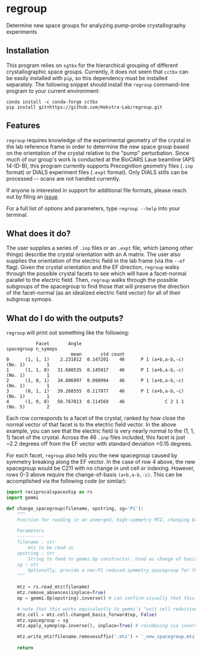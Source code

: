 # regroup

Determine new space groups for analyzing pump-probe crystallography experiments

## Installation  

This program relies on `sgtbx` for the hierarchical grouping of different crystallographic space groups. Currently, it does not seem that `cctbx` can be easily installed with `pip`, so this dependency must be installed separately. The following snippet should install the `regroup` command-line program to your current environment:

```shell
conda install -c conda-forge cctbx
pip install git+https://github.com/Hekstra-Lab/regroup.git
```

## Features  

`regroup` requires knowledge of the experimental geometry of the crystal in the lab reference frame in order to determine the new space group based on the orientation of the crystal relative to the "pump" perturbation. Since much of our group's work is conducted at the BioCARS Laue beamline (APS 14-ID-B), this program currently supports Precognition geometry files (`.inp` format) or DIALS experiment files (`.expt` format). Only DIALS stills can be processed -- scans are not handled currently.

If anyone is interested in support for additional file formats, please reach out by filing an [issue](https://github.com/Hekstra-Lab/regroup/issues).

For a full list of options and parameters, type `regroup --help` into your terminal.

## What does it do?
The user supplies a series of `.inp` files or an `.expt` file, which (among other things) describe the crystal orientation with an A matrix. The user also supplies the orientation of the electric field in the lab frame (via the `--ef` flag).  Given the crystal orientation and the EF direction, `regroup` walks through the possible crystal facets to see which will have a facet-normal parallel to the electric field. Then, `regroup` walks through the possible subgroups of the spacegroup to find those that will preserve the direction of the facet-normal (as an idealized electric field vector) for all of their subgroup symops.

## What do I do with the outputs?
`regroup` will print out something like the following:
```
           Facet       Angle                                    spacegroup n_symops
                        mean       std count                                       
0      (1, 1, 1)    2.231812  0.147201    46      P 1 (a+b,a-b,-c) (No. 1)        1
1      (1, 1, 0)   31.680535  0.145917    46      P 1 (a+b,a-b,-c) (No. 1)        1
2      (1, 0, 1)   34.806997  0.098994    46      P 1 (a+b,a-b,-c) (No. 1)        1
3      (0, 1, 1)   39.268555  0.117977    46      P 1 (a+b,a-b,-c) (No. 1)        1
4      (1, 0, 0)   50.767813  0.114569    46               C 2 1 1 (No. 5)        2
```
Each row corresponds to a facet of the crystal, ranked by how close the normal vector of that facet is to the electric field vector. In the above example, you can see that the electric field is very nearly normal to the (1, 1, 1) facet of the crystal. Across the 46 `.inp` files included, this facet is just ~2.2 degrees off from the EF vector with standard deviation <0.15 degrees.  
  
For each facet, `regroup` also tells you the new spacegroup caused by symmetry breaking along the EF vector. In the case of row 4 above, the new spacegroup would be C211 with no change in unit cell or indexing. However, rows 0-3 above require the change-of-basis `(a+b,a-b,-c)`. This can be accomplished via the following code (or similar):
```python
import reciprocalspaceship as rs
import gemmi

def change_spacegroup(filename, opstring, sg='P1'):
    """
    Function for reading in an unmerged, high-symmetry MTZ, changing basis and reindexing, and writing out the new version
    
    Parameters
    ----------
    filename : str
        mtz to be read in
    opstring : str
        String to feed to gemmi.Op constructor. Used as change of basis, and the inverse of which is used as the reindexing operation
    sg : str
        Optionally, provide a non-P1 reduced-symmetry spacegroup for the output.
    """
    
    mtz = rs.read_mtz(filename)
    mtz.remove_absences(inplace=True)
    op = gemmi.Op(opstring).inverse() # can confirm visually that this gives the intended rhombus

    # note that this works equivalently to gemmi's "unit cell reduction" algorithm
    mtz.cell = mtz.cell.changed_basis_forward(op, False) 
    mtz.spacegroup = sg
    mtz.apply_symop(op.inverse(), inplace=True) # reindexing via inverse operation

    mtz.write_mtz(filename.removesuffix('.mtz') + '_new_spacegroup.mtz')
    
    return

```
